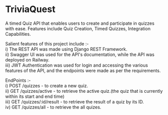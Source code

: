 # TriviaQuest
 A timed Quiz API that enables users to create and participate in quizzes with ease. Features include Quiz Creation, Timed Quizzes, Integration Capabilities.<br>

Salient features of this project include :-<br>
i) The REST API was made using Django REST Framework.<br>
ii) Swagger UI was used for the API's documentation, while the API was deployed on Railway.<br>
iii) JWT Authentication was used for login and accessing the various features of the API, and the endpoints were made as per the requirements.<br>

EndPoints :-<br>
i) POST /quizzes - to create a new quiz.<br>
ii) GET /quizzes/active - to retrieve the active quiz.(the quiz that is currently within its start and end time)<br>
iii) GET /quizzes/:id/result - to retrieve the result of a quiz by its ID.<br>
iv) GET /quizzes/all - to retrieve the all quizes.<br>
